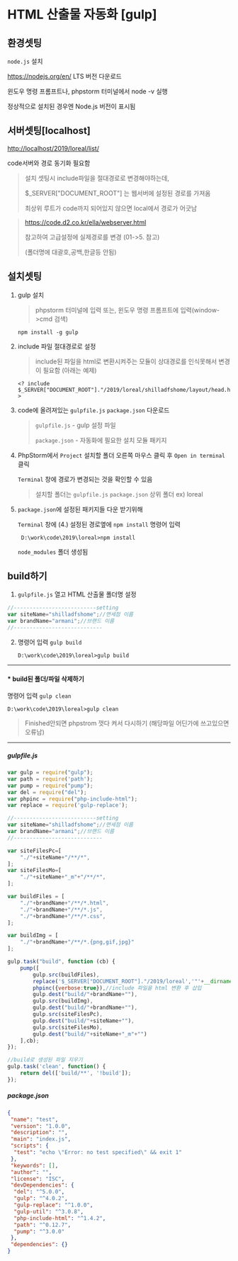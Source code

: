 # HTML 산출물 자동화 [gulp]



## 환경셋팅

`node.js` 설치

https://nodejs.org/en/ LTS 버전 다운로드

윈도우 명령 프롬프트나, phpstorm 터미널에서 node -v 실행

정상적으로 설치된 경우엔 Node.js 버전이 표시됨



## 서버셋팅[localhost]

<http://localhost/2019/loreal/list/>

code서버와 경로 동기화 필요함

> 설치 셋팅시 include파일을 절대경로로 변경해야하는데, 
>
> $_SERVER["DOCUMENT_ROOT"] 는 웹서버에 설정된 경로를 가져옴 
>
> 최상위 루트가 code까지 되어있지 않으면 local에서 경로가 어긋남

> <https://code.d2.co.kr/ella/webserver.html>
>
> 참고하여 고급설정에 실제경로를 변경 (01->5. 참고)
>
> (폴더명에 대괄호,공백,한글등 안됨)



## 설치셋팅

1. gulp 설치 

   > phpstorm 터미널에 입력 또는, 윈도우 명령 프롬프트에 입력(window->cmd 검색)

   ```
   npm install -g gulp
   ```

2. include 파일 절대경로로 설정

   > include된 파일을 html로 변환시켜주는 모듈이 상대경로를 인식못해서 변경이 필요함 (아래는 예제)

   ```php+HTML
   <? include $_SERVER["DOCUMENT_ROOT"]."/2019/loreal/shilladfshome/layout/head.html"?>
   ```

3. code에 올려져있는 `gulpfile.js`   `package.json` 다운로드

   >  `gulpfile.js`  - gulp 설정 파일
   >
   >  `package.json` - 자동화에 필요한 설치 모듈 패키지

4. PhpStorm에서 `Project` 설치할 폴더 오른쪽 마우스 클릭 후 `Open in terminal` 클릭

   `Terminal` 창에 경로가 변경되는 것을 확인할 수 있음

   > 설치할 폴더는  `gulpfile.js`   `package.json` 상위 폴더 ex) loreal

5. `package.json`에 설정된 패키지들 다운 받기위해 

   `Terminal` 창에 (4.) 설정된 경로옆에  `npm install` 명령어 입력

   ```
	D:\work\code\2019\loreal>npm install
   ```
   
    `node_modules`  폴더 생성됨
   

## build하기

1.  `gulpfile.js` 열고 HTML 산출물 폴더명 설정

   ```javascript
   //--------------------------setting
   var siteName="shilladfshome";//면세점 이름
   var brandName="armani";//브랜드 이름
   //----------------------------
   ```

2. 명령어 입력 `gulp build`

   ```
   D:\work\code\2019\loreal>gulp build
   ```



------



#### * build된 폴더/파일 삭제하기

명령어 입력 `gulp clean`

```
D:\work\code\2019\loreal>gulp clean
```

> Finished안되면 phpstrom 껏다 켜서 다시하기 (해당파일 어딘가에 쓰고있으면 오류남)



------

##### gulpfile.js

```javascript
var gulp = require("gulp");
var path = require('path');
var pump = require("pump");
var del = require("del");
var phpinc = require("php-include-html");
var replace = require('gulp-replace');

//--------------------------setting
var siteName="shilladfshome";//면세점 이름
var brandName="armani";//브랜드 이름
//----------------------------

var siteFilesPc=[
	"./"+siteName+"/**/*",
];
var siteFilesMo=[
	"./"+siteName+"_m"+"/**/*",
];

var buildFiles = [
	"./"+brandName+"/**/*.html",
	"./"+brandName+"/**/*.js",
	"./"+brandName+"/**/*.css",
];

var buildImg = [
	"./"+brandName+"/**/*.{png,gif,jpg}"
];

gulp.task("build", function (cb) {
	pump([
		gulp.src(buildFiles),
		replace('$_SERVER["DOCUMENT_ROOT"]."/2019/loreal','"'+__dirname+'/'),//phpinc 인식할 수 있도록 경로 변환
		phpinc({verbose:true}),//include 파일을 html 변환 후 삽입
		gulp.dest("build/"+brandName+""),
		gulp.src(buildImg),
		gulp.dest("build/"+brandName+""),
		gulp.src(siteFilesPc),
		gulp.dest("build/"+siteName+""),
		gulp.src(siteFilesMo),
		gulp.dest("build/"+siteName+"_m"+"")
	],cb);
});

//build로 생성된 파일 지우기
gulp.task('clean', function() {
	return del(['build/**', '!build']);
});
```

##### package.json

```json
{
 "name": "test",
 "version": "1.0.0",
 "description": "",
 "main": "index.js",
 "scripts": {
  "test": "echo \"Error: no test specified\" && exit 1"
 },
 "keywords": [],
 "author": "",
 "license": "ISC",
 "devDependencies": {
  "del": "^5.0.0",
  "gulp": "^4.0.2",
  "gulp-replace": "^1.0.0",
  "gulp-util": "^3.0.8",
  "php-include-html": "^1.4.2",
  "path": "^0.12.7",
  "pump": "^3.0.0"
 },
 "dependencies": {}
}
```

